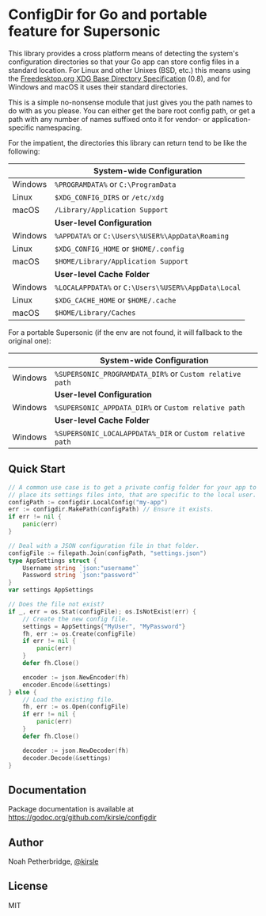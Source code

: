 # ConfigDir for Go and portable feature for Supersonic

This library provides a cross platform means of detecting the system's
configuration directories so that your Go app can store config files in a
standard location. For Linux and other Unixes (BSD, etc.) this means using the
[Freedesktop.org XDG Base Directory Specification][1] (0.8), and for Windows
and macOS it uses their standard directories.

This is a simple no-nonsense module that just gives you the path names to do
with as you please. You can either get the bare root config path, or get a
path with any number of names suffixed onto it for vendor- or
application-specific namespacing.

For the impatient, the directories this library can return tend to be like
the following:

|         | **System-wide Configuration**                       |
|---------|-----------------------------------------------------|
| Windows | `%PROGRAMDATA%` or `C:\ProgramData`                 |
| Linux   | `$XDG_CONFIG_DIRS` or `/etc/xdg`                    |
| macOS   | `/Library/Application Support`                      |
|         | **User-level Configuration**                        |
| Windows | `%APPDATA%` or `C:\Users\%USER%\AppData\Roaming`    |
| Linux   | `$XDG_CONFIG_HOME` or `$HOME/.config`               |
| macOS   | `$HOME/Library/Application Support`                 |
|         | **User-level Cache Folder**                         |
| Windows | `%LOCALAPPDATA%` or `C:\Users\%USER%\AppData\Local` |
| Linux   | `$XDG_CACHE_HOME` or `$HOME/.cache`                 |
| macOS   | `$HOME/Library/Caches`                              |

For a portable Supersonic (if the env are not found, it will fallback to the original one):

|         | **System-wide Configuration**                             |
|---------|-----------------------------------------------------------|
| Windows | `%SUPERSONIC_PROGRAMDATA_DIR%` or `Custom relative path`  |
|         | **User-level Configuration**                              |
| Windows | `%SUPERSONIC_APPDATA_DIR%` or `Custom relative path`      |
|         | **User-level Cache Folder**                               |
| Windows | `%SUPERSONIC_LOCALAPPDATA%_DIR` or `Custom relative path` |

## Quick Start

```go
// A common use case is to get a private config folder for your app to
// place its settings files into, that are specific to the local user.
configPath := configdir.LocalConfig("my-app")
err := configdir.MakePath(configPath) // Ensure it exists.
if err != nil {
    panic(err)
}

// Deal with a JSON configuration file in that folder.
configFile := filepath.Join(configPath, "settings.json")
type AppSettings struct {
    Username string `json:"username"`
    Password string `json:"password"`
}
var settings AppSettings

// Does the file not exist?
if _, err = os.Stat(configFile); os.IsNotExist(err) {
    // Create the new config file.
    settings = AppSettings{"MyUser", "MyPassword"}
    fh, err := os.Create(configFile)
    if err != nil {
        panic(err)
    }
    defer fh.Close()

    encoder := json.NewEncoder(fh)
    encoder.Encode(&settings)
} else {
    // Load the existing file.
    fh, err := os.Open(configFile)
    if err != nil {
        panic(err)
    }
    defer fh.Close()

    decoder := json.NewDecoder(fh)
    decoder.Decode(&settings)
}
```

## Documentation

Package documentation is available at
<https://godoc.org/github.com/kirsle/configdir>

## Author

Noah Petherbridge, [@kirsle](https://github.com/kirsle)

## License

MIT

[1]: https://specifications.freedesktop.org/basedir-spec/basedir-spec-0.8.html
[2]: https://github.com/shibukawa/configdir

